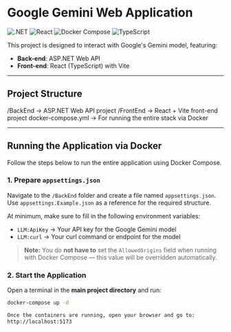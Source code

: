 # Google Gemini Web Application

![.NET](https://img.shields.io/badge/.NET-8.0-blueviolet)
![React](https://img.shields.io/badge/React-18-blue)
![Docker Compose](https://img.shields.io/badge/Docker--Compose-Ready-brightgreen)
![TypeScript](https://img.shields.io/badge/TypeScript-Strict-blue)

This project is designed to interact with Google's Gemini model, featuring:
- **Back-end**: ASP.NET Web API
- **Front-end**: React (TypeScript) with Vite

---

## Project Structure

/BackEnd → ASP.NET Web API project
/FrontEnd → React + Vite front-end project
docker-compose.yml → For running the entire stack via Docker


---

## Running the Application via Docker

Follow the steps below to run the entire application using Docker Compose.

### 1. Prepare `appsettings.json`

Navigate to the `/BackEnd` folder and create a file named `appsettings.json`.  
Use `appsettings.Example.json` as a reference for the required structure.

At minimum, make sure to fill in the following environment variables:
- `LLM:ApiKey` → Your API key for the Google Gemini model
- `LLM:curl` → Your curl command or endpoint for the model

> **Note:** You do **not have to**  set the `AllowedOrigins` field when running with Docker Compose — this value will be overridden automatically.

### 2. Start the Application

Open a terminal in the **main project directory** and run:

```sh
docker-compose up -d

Once the containers are running, open your browser and go to:
http://localhost:5173
